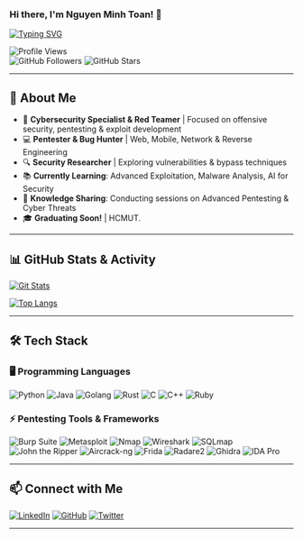 ### Hi there, I'm **Nguyen Minh Toan**! 👋

[![Typing SVG](https://readme-typing-svg.demolab.com?font=Roboto&weight=500&size=21&duration=3000&pause=1000&color=31F781&random=false&width=435&lines=Pentester+%7C+Red+Teamer%7C+Bug+Hunter)](https://git.io/typing-svg)

![Profile Views](https://komarev.com/ghpvc/?username=toannguyen3107&color=red)  
![GitHub Followers](https://img.shields.io/github/followers/toannguyen3107?style=social)
![GitHub Stars](https://img.shields.io/github/stars/toannguyen3107?affiliations=OWNER&style=social)

---

## 🚀 About Me

- 🎯 **Cybersecurity Specialist & Red Teamer** | Focused on offensive security, pentesting & exploit development
- 💻 **Pentester & Bug Hunter** | Web, Mobile, Network & Reverse Engineering
- 🔍 **Security Researcher** | Exploring vulnerabilities & bypass techniques
- 📚 **Currently Learning**: Advanced Exploitation, Malware Analysis, AI for Security
- 📢 **Knowledge Sharing**: Conducting sessions on Advanced Pentesting & Cyber Threats
- 🎓 **Graduating Soon!** | HCMUT.

---

## 📊 GitHub Stats & Activity

[![Git Stats](https://github-readme-stats.vercel.app/api?username=toannguyen3107&show_icons=true&theme=react&border_color=61dafb&hide_border=true)](https://github.com/anuraghazra/github-readme-stats)


[![Top Langs](https://github-readme-stats.vercel.app/api/top-langs/?username=toannguyen3107&hide=c%23,powershell,Mathematica,Ruby,Objective-C,Objective-C%2b%2b,Cuda&title_color=61dafb&text_color=ffffff&icon_color=61dafb&bg_color=20232a&langs_count=8&layout=compact&border_color=61dafb&hide_border=true)](https://github.com/anuraghazra/github-readme-stats)

---

## 🛠️ Tech Stack

### 🖥️ Programming Languages
![Python](https://img.shields.io/badge/Python-3776AB?style=for-the-badge&logo=python&logoColor=white)
![Java](https://img.shields.io/badge/Java-ED8B00?style=for-the-badge&logo=openjdk&logoColor=white)
![Golang](https://img.shields.io/badge/Go-00ADD8?style=for-the-badge&logo=go&logoColor=white)
![Rust](https://img.shields.io/badge/Rust-000000?style=for-the-badge&logo=rust&logoColor=white)
![C](https://img.shields.io/badge/C-00599C?style=for-the-badge&logo=c&logoColor=white)
![C++](https://img.shields.io/badge/C%2B%2B-00599C?style=for-the-badge&logo=c%2B%2B&logoColor=white)
![Ruby](https://img.shields.io/badge/Ruby-CC342D?style=for-the-badge&logo=ruby&logoColor=white)

### ⚡ Pentesting Tools & Frameworks
![Burp Suite](https://img.shields.io/badge/Burp%20Suite-FF6F00?style=for-the-badge&logo=burp-suite&logoColor=white)
![Metasploit](https://img.shields.io/badge/Metasploit-0473A7?style=for-the-badge&logo=metasploit&logoColor=white)
![Nmap](https://img.shields.io/badge/Nmap-0078D7?style=for-the-badge&logo=nmap&logoColor=white)
![Wireshark](https://img.shields.io/badge/Wireshark-1679A7?style=for-the-badge&logo=wireshark&logoColor=white)
![SQLmap](https://img.shields.io/badge/SQLmap-800000?style=for-the-badge&logo=sqlite&logoColor=white)
![John the Ripper](https://img.shields.io/badge/John%20the%20Ripper-black?style=for-the-badge&logoColor=white)
![Aircrack-ng](https://img.shields.io/badge/Aircrack--ng-FF0000?style=for-the-badge&logo=aircrack-ng&logoColor=white)
![Frida](https://img.shields.io/badge/Frida-black?style=for-the-badge&logoColor=white)
![Radare2](https://img.shields.io/badge/Radare2-1679A7?style=for-the-badge&logo=radare2&logoColor=white)
![Ghidra](https://img.shields.io/badge/Ghidra-FF0000?style=for-the-badge&logo=ghidra&logoColor=white)
![IDA Pro](https://img.shields.io/badge/IDA%20Pro-000000?style=for-the-badge&logo=ida&logoColor=white)

---

## 📫 Connect with Me

[![LinkedIn](https://img.shields.io/badge/LinkedIn-Toan-blue?style=for-the-badge&logo=linkedin)](https://www.linkedin.com/in/toannguyen03)
[![GitHub](https://img.shields.io/badge/GitHub-toannguyen3107-black?style=for-the-badge&logo=github)](https://github.com/toannguyen3107)
[![Twitter](https://img.shields.io/badge/Twitter-@toannguyen3107-blue?style=for-the-badge&logo=twitter)](https://twitter.com/your-profile)

---
